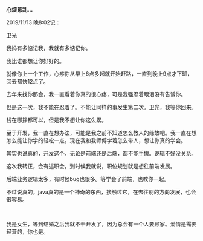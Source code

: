 **心烦意乱...**

&#50;019/11/13 晚8:02记：

卫光

我妈有多惦记我，我就有多惦记你。

我比谁都想让你好好的。

就像你上一个工作，心疼你从早上6点多起就开始赶路，一直到晚上9点才下班，回去都快12点了。

去年来找你那会，我一直看着你真的很心疼，可是我强忍着眼泪没有告诉你。

但是这一次，我不能在忍着了。不能让同样的事发生第二次。卫光，我等你回来。

钱在哪挣都可以，但是我不想让你这么累。

至于开发，我一直在想办法，可能是我之前不知道怎么教人的缘故吧。我一直在想怎么能让你学的轻松一点。现在我和我师傅学着怎么带人，想让你真的学会。

其实也说真的，开发这个，无论是前端还是后端，都不能手懒。逻辑不好没关系。

这次我转正，会有述职会，到时候我就说，职位规划就是想往前端发展。

后端业务逻辑太多，有时候bug也很多。等学会了前端，也教你一起。

不过说真的，java真的是一个神奇的东西，接触过它，在去往别的方向发展，也会很容易。

&nbsp;

我是女生，等到结婚之后我就不干开发了，因为总会有一个人要顾家。爱情是需要经营的，你也是。
